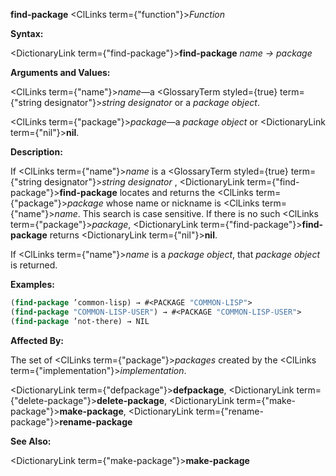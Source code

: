 **find-package** <ClLinks  term={"function"}><i>Function</i></ClLinks> 



**Syntax:** 



<DictionaryLink  term={"find-package"}><b>find-package</b></DictionaryLink> *name → package* 



**Arguments and Values:** 



<ClLinks  term={"name"}><i>name</i></ClLinks>—a <GlossaryTerm styled={true} term={"string designator"}><i>string designator</i></GlossaryTerm> or a *package object*. 



<ClLinks  term={"package"}><i>package</i></ClLinks>—a *package object* or <DictionaryLink  term={"nil"}><b>nil</b></DictionaryLink>. 



**Description:** 



If <ClLinks  term={"name"}><i>name</i></ClLinks> is a <GlossaryTerm styled={true} term={"string designator"}><i>string designator</i></GlossaryTerm> , <DictionaryLink  term={"find-package"}><b>find-package</b></DictionaryLink> locates and returns the <ClLinks  term={"package"}><i>package</i></ClLinks> whose name or nickname is <ClLinks  term={"name"}><i>name</i></ClLinks>. This search is case sensitive. If there is no such <ClLinks  term={"package"}><i>package</i></ClLinks>, <DictionaryLink  term={"find-package"}><b>find-package</b></DictionaryLink> returns <DictionaryLink  term={"nil"}><b>nil</b></DictionaryLink>. 



If <ClLinks  term={"name"}><i>name</i></ClLinks> is a *package object*, that *package object* is returned. 



**Examples:**
```lisp
(find-package ’common-lisp) → #<PACKAGE "COMMON-LISP"> 
(find-package "COMMON-LISP-USER") → #<PACKAGE "COMMON-LISP-USER"> 
(find-package ’not-there) → NIL 
```
**Affected By:** 



The set of <ClLinks  term={"package"}><i>packages</i></ClLinks> created by the <ClLinks  term={"implementation"}><i>implementation</i></ClLinks>. 



<DictionaryLink  term={"defpackage"}><b>defpackage</b></DictionaryLink>, <DictionaryLink  term={"delete-package"}><b>delete-package</b></DictionaryLink>, <DictionaryLink  term={"make-package"}><b>make-package</b></DictionaryLink>, <DictionaryLink  term={"rename-package"}><b>rename-package</b></DictionaryLink> 



**See Also:** 



<DictionaryLink  term={"make-package"}><b>make-package</b></DictionaryLink> 







 



 



